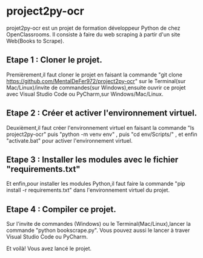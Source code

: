  # project2py-ocr


projet2py-ocr est un projet de formation développeur Python de chez OpenClassrooms.
Il consiste à faire du web scraping à partir d'un site Web(Books to Scrape).

## Etape 1 : Cloner le projet.

Premièrement,il faut cloner le projet en faisant la commande "git clone https://github.com/MentalDeFer972/project2py-ocr" sur le Terminal(sur Mac/Linux)/invite de commandes(sur Windows),ensuite ouvrir ce projet avec Visual Studio Code ou PyCharm,sur Windows/Mac/Linux.

## Etape 2 : Créer et activer l'environnement virtuel.

Deuxièment,il faut créer l'environnement virtuel en faisant la commande "ls project2py-ocr" puis "python -m venv env" , puis "cd env/Scripts/" , et enfin "activate.bat" pour activer l'environnement virtuel.

## Etape 3 : Installer les modules avec le fichier "requirements.txt"

Et enfin,pour installer les modules Python,il faut faire la commande "pip install -r requirements.txt" dans l'environnement virtuel du projet.

## Etape 4 : Compiler ce projet.

Sur l'invite de commandes (Windows) ou le Terminal(Mac/Linux),lancer la commande "python bookscrape.py".
Vous pouvez aussi le lancer à traver Visual Studio Code ou PyCharm.

Et voilà! Vous avez lancé le projet.
